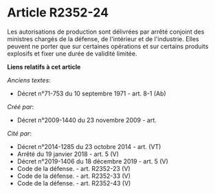 # Article R2352-24

Les autorisations de production sont délivrées par arrêté conjoint des ministres chargés de la défense, de l'intérieur et de
l'industrie. Elles peuvent ne porter que sur certaines opérations et sur certains produits explosifs et fixer une durée de
validité limitée.

**Liens relatifs à cet article**

_Anciens textes_:

  - Décret n°71-753 du 10 septembre 1971 - art. 8-1 (Ab)

_Créé par_:

  - Décret n°2009-1440 du 23 novembre 2009 - art.

_Cité par_:

  - Décret n°2014-1285 du 23 octobre 2014 - art. (VT)
  - Arrêté du 19 janvier 2018 - art. 5 (V)
  - Décret n°2019-1406 du 18 décembre 2019 - art. 5 (V)
  - Code de la défense. - art. R2352-23 (V)
  - Code de la défense. - art. R2352-33 (V)
  - Code de la défense. - art. R2352-43 (V)

